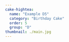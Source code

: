 ```yaml
---
cake-hightea:
  name: "Example D5"
  category: "Birthday Cake"
  order: 5
  group: "D"
thumbnail: ./main.jpg
---
```

